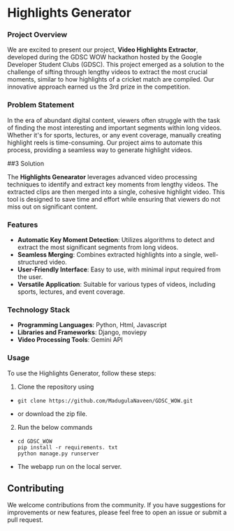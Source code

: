 # Highlights Generator

### Project Overview

We are excited to present our project, **Video Highlights Extractor**, developed during the GDSC WOW hackathon hosted by the Google Developer Student Clubs (GDSC). This project emerged as a solution to the challenge of sifting through lengthy videos to extract the most crucial moments, similar to how highlights of a cricket match are compiled. Our innovative approach earned us the 3rd prize in the competition.

### Problem Statement

In the era of abundant digital content, viewers often struggle with the task of finding the most interesting and important segments within long videos. Whether it's for sports, lectures, or any event coverage, manually creating highlight reels is time-consuming. Our project aims to automate this process, providing a seamless way to generate highlight videos.

##3 Solution

The **Highlights Genearator** leverages advanced video processing techniques to identify and extract key moments from lengthy videos. The extracted clips are then merged into a single, cohesive highlight video. This tool is designed to save time and effort while ensuring that viewers do not miss out on significant content.

### Features

- **Automatic Key Moment Detection**: Utilizes algorithms to detect and extract the most significant segments from long videos.
- **Seamless Merging**: Combines extracted highlights into a single, well-structured video.
- **User-Friendly Interface**: Easy to use, with minimal input required from the user.
- **Versatile Application**: Suitable for various types of videos, including sports, lectures, and event coverage.

### Technology Stack

- **Programming Languages**: Python, Html, Javascript
- **Libraries and Frameworks**: Django, moviepy
- **Video Processing Tools**: Gemini API


### Usage

To use the Highlights Generator, follow these steps:

1. Clone the repository using
  - ```
    git clone https://github.com/MadugulaNaveen/GDSC_WOW.git
  - or download the zip file.
2. Run the below commands
  - ```
    cd GDSC_WOW
    pip install -r requirements. txt
    python manage.py runserver
  - The webapp run on the local server.

## Contributing

We welcome contributions from the community. If you have suggestions for improvements or new features, please feel free to open an issue or submit a pull request.
